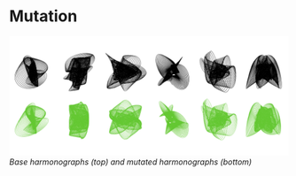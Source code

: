 # Mutation

![](../images/mutation.png)
*Base harmonographs (top) and mutated harmonographs (bottom)*